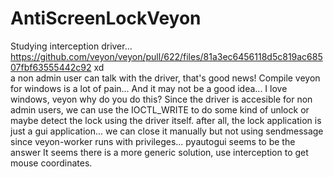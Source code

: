 # AntiScreenLockVeyon
Studying interception driver...  
https://github.com/veyon/veyon/pull/622/files/81a3ec6456118d5c819ac68507fbf63555442c92 xd  
a non admin user can talk with the driver, that's good news!
Compile veyon for windows is a lot of pain... And it may not be a good idea...  I love windows, veyon why do you do this?
Since the driver is accesible for non admin users, we can use the IOCTL_WRITE to do some kind of unlock or maybe detect the lock using the driver itself.
after all, the lock application is just a gui application... we can close it manually but not using sendmessage since veyon-worker runs with privileges...
pyautogui seems to be the answer
It seems there is a more generic solution, use interception to get mouse coordinates.

